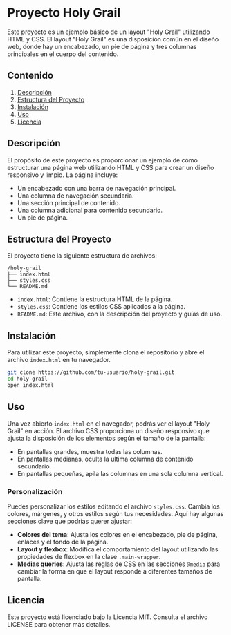 # Proyecto Holy Grail

Este proyecto es un ejemplo básico de un layout "Holy Grail" utilizando HTML y CSS. El layout "Holy Grail" es una disposición común en el diseño web, donde hay un encabezado, un pie de página y tres columnas principales en el cuerpo del contenido.

## Contenido

1. [Descripción](#descripción)
2. [Estructura del Proyecto](#estructura-del-proyecto)
3. [Instalación](#instalación)
4. [Uso](#uso)
5. [Licencia](#licencia)

## Descripción

El propósito de este proyecto es proporcionar un ejemplo de cómo estructurar una página web utilizando HTML y CSS para crear un diseño responsivo y limpio. La página incluye:
- Un encabezado con una barra de navegación principal.
- Una columna de navegación secundaria.
- Una sección principal de contenido.
- Una columna adicional para contenido secundario.
- Un pie de página.

## Estructura del Proyecto

El proyecto tiene la siguiente estructura de archivos:

```
/holy-grail
├── index.html
├── styles.css
└── README.md
```

- `index.html`: Contiene la estructura HTML de la página.
- `styles.css`: Contiene los estilos CSS aplicados a la página.
- `README.md`: Este archivo, con la descripción del proyecto y guías de uso.

## Instalación

Para utilizar este proyecto, simplemente clona el repositorio y abre el archivo `index.html` en tu navegador.

```sh
git clone https://github.com/tu-usuario/holy-grail.git
cd holy-grail
open index.html
```

## Uso

Una vez abierto `index.html` en el navegador, podrás ver el layout "Holy Grail" en acción. El archivo CSS proporciona un diseño responsivo que ajusta la disposición de los elementos según el tamaño de la pantalla:

- En pantallas grandes, muestra todas las columnas.
- En pantallas medianas, oculta la última columna de contenido secundario.
- En pantallas pequeñas, apila las columnas en una sola columna vertical.

### Personalización

Puedes personalizar los estilos editando el archivo `styles.css`. Cambia los colores, márgenes, y otros estilos según tus necesidades. Aquí hay algunas secciones clave que podrías querer ajustar:

- **Colores del tema**: Ajusta los colores en el encabezado, pie de página, enlaces y el fondo de la página.
- **Layout y flexbox**: Modifica el comportamiento del layout utilizando las propiedades de flexbox en la clase `.main-wrapper`.
- **Medias queries**: Ajusta las reglas de CSS en las secciones `@media` para cambiar la forma en que el layout responde a diferentes tamaños de pantalla.

## Licencia

Este proyecto está licenciado bajo la Licencia MIT. Consulta el archivo LICENSE para obtener más detalles.